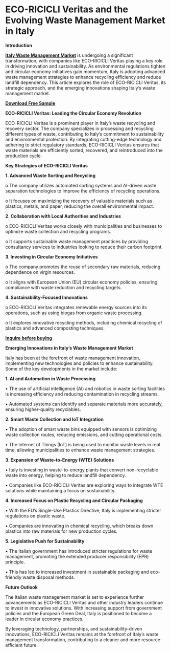# ECO-RICICLI Veritas and the Evolving Waste Management Market in Italy

**Introduction**

**[Italy Waste Management Market](https://www.nextmsc.com/report/italy-waste-management-market)** is undergoing a significant transformation, with companies like ECO-RICICLI Veritas playing a key role in driving innovation and sustainability. As environmental regulations tighten and circular economy initiatives gain momentum, Italy is adopting advanced waste management strategies to enhance recycling efficiency and reduce landfill dependency. This article explores the role of ECO-RICICLI Veritas, its strategic approach, and the emerging innovations shaping Italy’s waste management market.

**[Download Free Sample](https://www.nextmsc.com/italy-waste-management-market/request-sample)** 

**ECO-RICICLI Veritas: Leading the Circular Economy Revolution**

ECO-RICICLI Veritas is a prominent player in Italy’s waste recycling and recovery sector. The company specializes in processing and recycling different types of waste, contributing to Italy’s commitment to sustainability and environmental protection. By integrating cutting-edge technology and adhering to strict regulatory standards, ECO-RICICLI Veritas ensures that waste materials are efficiently sorted, recovered, and reintroduced into the production cycle.

**Key Strategies of ECO-RICICLI Veritas**

**1.	Advanced Waste Sorting and Recycling**

o	The company utilizes automated sorting systems and AI-driven waste separation technologies to improve the efficiency of recycling operations.

o	It focuses on maximizing the recovery of valuable materials such as plastics, metals, and paper, reducing the overall environmental impact.

**2.	Collaboration with Local Authorities and Industries**

o	ECO-RICICLI Veritas works closely with municipalities and businesses to optimize waste collection and recycling programs.

o	It supports sustainable waste management practices by providing consultancy services to industries looking to reduce their carbon footprint.

**3.	Investing in Circular Economy Initiatives**

o	The company promotes the reuse of secondary raw materials, reducing dependence on virgin resources.

o	It aligns with European Union (EU) circular economy policies, ensuring compliance with waste reduction and recycling targets.

**4.	Sustainability-Focused Innovations**

o	ECO-RICICLI Veritas integrates renewable energy sources into its operations, such as using biogas from organic waste processing.

o	It explores innovative recycling methods, including chemical recycling of plastics and advanced composting techniques.

**[Inquire before buying](https://www.nextmsc.com/italy-waste-management-market/inquire-before-buying)**

**Emerging Innovations in Italy’s Waste Management Market**

Italy has been at the forefront of waste management innovation, implementing new technologies and policies to enhance sustainability. Some of the key developments in the market include:

**1. AI and Automation in Waste Processing**

•	The use of artificial intelligence (AI) and robotics in waste sorting facilities is increasing efficiency and reducing contamination in recycling streams.

•	Automated systems can identify and separate materials more accurately, ensuring higher-quality recyclables.

**2. Smart Waste Collection and IoT Integration**

•	The adoption of smart waste bins equipped with sensors is optimizing waste collection routes, reducing emissions, and cutting operational costs.

•	The Internet of Things (IoT) is being used to monitor waste levels in real time, allowing municipalities to enhance waste management strategies.

**3. Expansion of Waste-to-Energy (WTE) Solutions**

•	Italy is investing in waste-to-energy plants that convert non-recyclable waste into energy, helping to reduce landfill dependency.

•	Companies like ECO-RICICLI Veritas are exploring ways to integrate WTE solutions while maintaining a focus on sustainability.

**4. Increased Focus on Plastic Recycling and Circular Packaging**

•	With the EU’s Single-Use Plastics Directive, Italy is implementing stricter regulations on plastic waste.

•	Companies are innovating in chemical recycling, which breaks down plastics into raw materials for new production cycles.

**5. Legislative Push for Sustainability**

•	The Italian government has introduced stricter regulations for waste management, promoting the extended producer responsibility (EPR) principle.

•	This has led to increased investment in sustainable packaging and eco-friendly waste disposal methods.

**Future Outlook**

The Italian waste management market is set to experience further advancements as ECO-RICICLI Veritas and other industry leaders continue to invest in innovative solutions. With increasing support from government policies and the European Green Deal, Italy is positioned to become a leader in circular economy practices.

By leveraging technology, partnerships, and sustainability-driven innovations, ECO-RICICLI Veritas remains at the forefront of Italy’s waste management transformation, contributing to a cleaner and more resource-efficient future.
